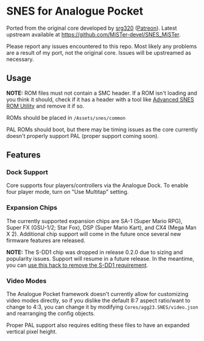 # SNES for Analogue Pocket

Ported from the original core developed by [srg320](https://github.com/srg320) ([Patreon](https://www.patreon.com/srg320)). Latest upstream available at https://github.com/MiSTer-devel/SNES_MiSTer.

Please report any issues encountered to this repo. Most likely any problems are a result of my port, not the original core. Issues will be upstreamed as necessary.

## Usage

**NOTE:** ROM files must not contain a SMC header. If a ROM isn't loading and you think it should, check if it has a header with a tool like [Advanced SNES ROM Utility](https://www.romhacking.net/utilities/1638/) and remove it if so.

ROMs should be placed in `/Assets/snes/common`

PAL ROMs should boot, but there may be timing issues as the core currently doesn't properly support PAL (proper support coming soon).

## Features

### Dock Support

Core supports four players/controllers via the Analogue Dock. To enable four player mode, turn on "Use Multitap" setting.

### Expansion Chips

The currently supported expansion chips are SA-1 (Super Mario RPG), Super FX (GSU-1/2; Star Fox), DSP (Super Mario Kart), and CX4 (Mega Man X 2). Additional chip support will come in the future once several new firmware features are released.

**NOTE:** The S-DD1 chip was dropped in release 0.2.0 due to sizing and popularity issues. Support will resume in a future release. In the meantime, you can [use this hack to remove the S-DD1 requirement](https://www.romhacking.net/hacks/614/).

### Video Modes

The Analogue Pocket framework doesn't currently allow for customizing video modes directly, so if you dislike the default 8:7 aspect ratio/want to change to 4:3, you can change it by modifying `Cores/agg23.SNES/video.json` and rearranging the config objects.

Proper PAL support also requires editing these files to have an expanded vertical pixel height.